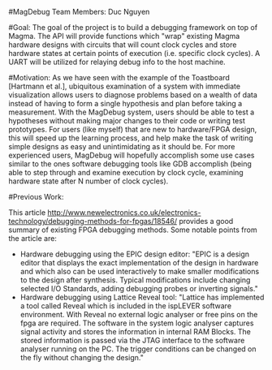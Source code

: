 #MagDebug
Team Members: Duc Nguyen

#Goal: 
The goal of the project is to build a debugging framework on top of Magma.  The API will provide functions which "wrap" existing Magma hardware designs with circuits that will count clock cycles and store hardware states at certain points of execution (i.e. specific clock cycles).  A UART will be utilized for relaying debug info to the host machine.

#Motivation: 
As we have seen with the example of the Toastboard [Hartmann et al.], ubiquitous examination of a system with immediate visualization allows users to diagnose problems based on a wealth of data instead of having to form a single hypothesis and plan before taking a measurement.  With the MagDebug system, users should be able to test a hypotheses without making major changes to their code or writing test prototypes.  For users (like myself) that are new to hardware/FPGA design, this will speed up the learning process, and help make the task of writing simple designs as easy and unintimidating as it should be.  For more experienced users, MagDebug will hopefully accomplish some use cases similar to the ones software debugging tools like GDB accomplish (being able to step through and examine execution by clock cycle, examining hardware state after N number of clock cycles).

#Previous Work: 

This article http://www.newelectronics.co.uk/electronics-technology/debugging-methods-for-fpgas/18546/ provides a good summary of existing FPGA debugging methods.  Some notable points from the article are:
  - Hardware debugging using the EPIC design editor: "EPIC is a design editor that displays the exact implementation of the 
    design in hardware and which also can be used interactively to make smaller modifications to the design after synthesis. 
    Typical modifications include changing selected I/O Standards, adding debugging probes or inverting signals."
  - Hardware debugging using Lattice Reveal tool: "Lattice has implemented a tool called Reveal which is included in the 
    ispLEVER software environment. With Reveal no external logic analyser or free pins on the fpga are required. The software 
    in the system logic analyser captures signal activity and stores the information in internal RAM Blocks. The stored
    information is passed via the JTAG interface to the software analyser running on the PC. The trigger conditions can be
    changed on the fly without changing the design."

